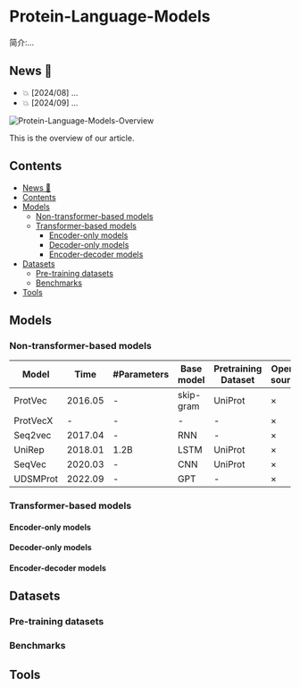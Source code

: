 # Protein-Language-Models

简介:...


## News 🌟

- 💥 [2024/08] ...
- 💥 [2024/09] ...

![Protein-Language-Models-Overview](https://github.com/shuxiang111/Protein-Language-Models/blob/c71da17722411fb364288d313198d37384f8049d/figures/overview.png)

This is the overview of our article.


## Contents

- [News 🌟](#-news)
- [Contents](#-contents)
- [Models](#-models)
  - [Non\-transformer\-based models](#-non-transformer-based-models)
  - [Transformer\-based models](#-transformer-based-models)
    - [Encoder\-only models](#-encoder-only-models)
    - [Decoder\-only models](#-decoder-only-models)
    - [Encoder\-decoder models](#-encoder-decoder-models)
- [Datasets](#-datasets)
  - [Pre\-training datasets](#-pre-training-datasets)
  - [Benchmarks](#-benchmarks)
- [Tools](#-tools)


## Models

### Non-transformer-based models

Model | Time | #Parameters | Base model | Pretraining Dataset |Open-source
---- | ---- | ---- | ---- | ---- | ---- |
ProtVec|2016.05|-|skip-gram|UniProt|×
ProtVecX|-|-|-|-|×
Seq2vec|2017.04|-|RNN|-|×
UniRep|2018.01|1.2B|LSTM|UniProt|×
SeqVec|2020.03|-|CNN|UniProt|×
UDSMProt|2022.09|-|GPT|-|×
### Transformer-based models

#### Encoder-only models

#### Decoder-only models

#### Encoder-decoder models


## Datasets

### Pre-training datasets

### Benchmarks


## Tools









